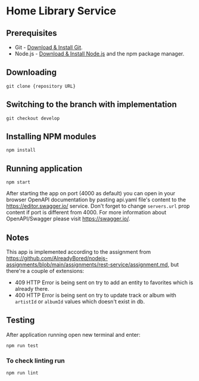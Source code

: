 # Home Library Service

## Prerequisites

- Git - [Download & Install Git](https://git-scm.com/downloads).
- Node.js - [Download & Install Node.js](https://nodejs.org/en/download/) and the npm package manager.

## Downloading

```
git clone {repository URL}
```

## Switching to the branch with implementation

```
git checkout develop
```

## Installing NPM modules

```
npm install
```

## Running application

```
npm start
```

After starting the app on port (4000 as default) you can open
in your browser OpenAPI documentation by pasting api.yaml file's content to the
https://editor.swagger.io/ service. Don't forget to change `servers.url` prop content
if port is different from 4000.
For more information about OpenAPI/Swagger please visit https://swagger.io/.

## Notes

This app is implemented according to the assignment from https://github.com/AlreadyBored/nodejs-assignments/blob/main/assignments/rest-service/assignment.md, but there're a couple of extensions:
- 409 HTTP Error is being sent on try to add an entity to favorites which is already there.
- 400 HTTP Error is being sent on try to update track or album with `artistId` or `albumId` values which doesn't exist in db.

## Testing

After application running open new terminal and enter:

```
npm run test
```

### To check linting run

```
npm run lint
```